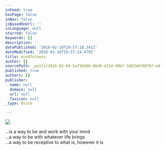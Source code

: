 ```yaml
---
inFeed: true
hasPage: false
inNav: false
isBasedOnUrl: ''
inLanguage: null
starred: false
keywords: []
description: ''
datePublished: '2016-02-10T19:57:18.341Z'
dateModified: '2016-02-10T19:57:14.479Z'
title: mindfulness
author: []
sourcePath: _posts/2016-02-04-5a75b966-86d6-4214-90bf-3d82b6f80f07.md
published: true
authors: []
publisher:
  name: null
  domain: null
  url: null
  favicon: null
_type: Blurb

---
```

![](https://s3-us-west-2.amazonaws.com/the-grid-img/p/38dedd95ee5c378d08f6dfea2966720e5e4dea1b.jpg)

...is a way to be and work with your mind  
...a way to be with whatever life brings  
...a way to be receptive to what is, however it is